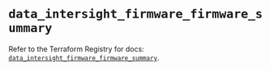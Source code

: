 # `data_intersight_firmware_firmware_summary`

Refer to the Terraform Registry for docs: [`data_intersight_firmware_firmware_summary`](https://registry.terraform.io/providers/ciscodevnet/intersight/1.0.71/docs/data-sources/firmware_firmware_summary).
